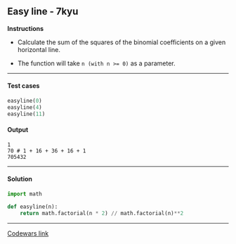 ## Easy line - 7kyu

**Instructions**

- Calculate the sum of the squares of the binomial coefficients on a given horizontal line.

- The function will take `n (with n >= 0)` as a parameter.

---

#### Test cases

```python
easyline(0)
easyline(4) 
easyline(11)
```

#### Output 
```
1
70 # 1 + 16 + 36 + 16 + 1
705432
```

---

#### Solution

```python
import math

def easyline(n):
    return math.factorial(n * 2) // math.factorial(n)**2
```

---

[Codewars link](https://www.codewars.com/kata/56e7d40129035aed6c000632)
